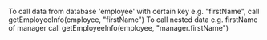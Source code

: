 To call data from database 'employee' with certain key e.g. "firstName", call getEmployeeInfo(employee, "firstName")
To call nested data e.g. firstName of manager call getEmployeeInfo(employee, "manager.firstName")
